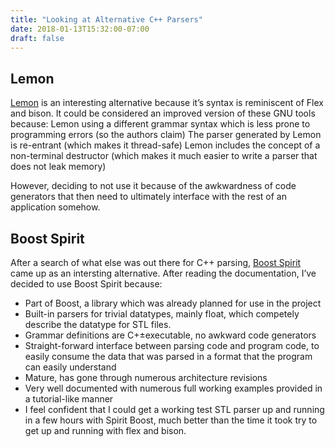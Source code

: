 ```yaml
---
title: "Looking at Alternative C++ Parsers"
date: 2018-01-13T15:32:00-07:00
draft: false
---
```


## Lemon

[Lemon](http://souptonuts.sourceforge.net/readme_lemon_tutorial.html) is an interesting alternative because it’s syntax is reminiscent of Flex and bison. It could be considered an improved version of these GNU tools because:
Lemon using a different grammar syntax which is less prone to programming errors (so the authors claim)
The parser generated by Lemon is re-entrant (which makes it thread-safe)
Lemon includes the concept of a non-terminal destructor (which makes it much easier to write a parser that does not leak memory)

However, deciding to not use it because of the awkwardness of code generators that then need to ultimately interface with the rest of an application somehow.

## Boost Spirit

After a search of what else was out there for C++ parsing, [Boost Spirit](http://boost-spirit.com/home/) came up as an intersting alternative. After reading the documentation, I’ve decided to use Boost Spirit because:

* Part of Boost, a library which was already planned for use in the project
* Built-in parsers for trivial datatypes, mainly float, which competely describe the datatype for STL files.
* Grammar definitions are C+±executable, no awkward code generators
* Straight-forward interface between parsing code and program code, to easily consume the data that was parsed in a format that the program can easily understand
* Mature, has gone through numerous architecture revisions
* Very well documented with numerous full working examples provided in a tutorial-like manner
* I feel confident that I could get a working test STL parser up and running in a few hours with Spirit Boost, much better than the time it took try to get up and running with flex and bison.